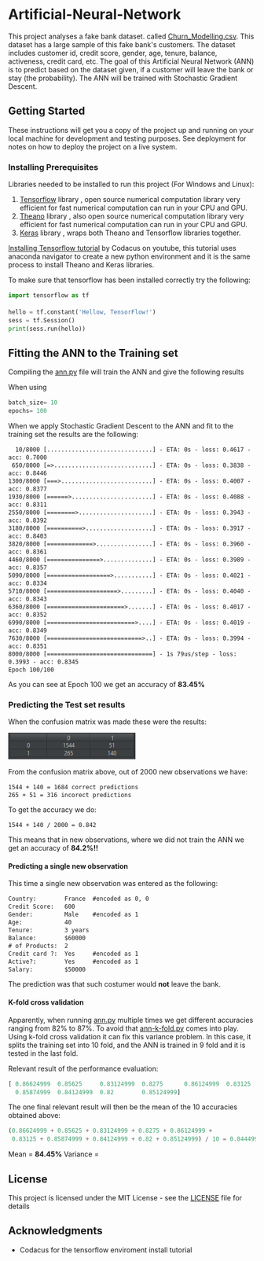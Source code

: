 # Artificial-Neural-Network

This project analyses a fake bank dataset. called [Churn_Modelling.csv](Churn_Modelling.csv). 
This dataset has a large sample of this fake bank's customers. The dataset includes customer id, credit score, 
gender, age, tenure, balance, activeness, credit card, etc. The goal of this Artificial Neural Network (ANN) is 
to predict based on the dataset given, if a customer will leave the bank or stay (the probability). The ANN will be trained with 
Stochastic Gradient Descent.

## Getting Started

These instructions will get you a copy of the project up and running on your local machine for development and 
testing purposes. See deployment for notes on how to deploy the project on a live system.

### Installing Prerequisites

Libraries needed to be installed to run this project (For Windows and Linux):

1. [Tensorflow](https://www.tensorflow.org/) library , open source numerical computation library very efficient for fast numerical computation can run in your CPU and GPU.
2. [Theano](http://deeplearning.net/software/theano/) library , also open source numerical computation library very efficient for fast numerical computation can run in your CPU and GPU.
3. [Keras](http://deeplearning.net/software/theano/) library , wraps both Theano and Tensorflow libraries together.

[Installing Tensorflow tutorial](https://www.youtube.com/watch?v=gWfVwnOyG78) by Codacus on youtube, this 
tutorial uses anaconda navigator to create a new python environment and it is the same process to install Theano and Keras libraries. 

To make sure that tensorflow has been installed correctly try the following:
```python
import tensorflow as tf

hello = tf.constant('Hellow, TensorFlow!')
sess = tf.Session()
print(sess.run(hello))
```

## Fitting the ANN to the Training set

Compiling the [ann.py](ann.py) file will train the ANN and give the following results

When using

```python
batch_size= 10
epochs= 100
```

When we apply Stochastic Gradient Descent to the ANN and fit to the training set the results are the following:

```
  10/8000 [..............................] - ETA: 0s - loss: 0.4617 - acc: 0.7000
 650/8000 [=>............................] - ETA: 0s - loss: 0.3838 - acc: 0.8446
1300/8000 [===>..........................] - ETA: 0s - loss: 0.4007 - acc: 0.8377
1930/8000 [======>.......................] - ETA: 0s - loss: 0.4088 - acc: 0.8311
2550/8000 [========>.....................] - ETA: 0s - loss: 0.3943 - acc: 0.8392
3180/8000 [==========>...................] - ETA: 0s - loss: 0.3917 - acc: 0.8403
3820/8000 [=============>................] - ETA: 0s - loss: 0.3960 - acc: 0.8361
4460/8000 [===============>..............] - ETA: 0s - loss: 0.3989 - acc: 0.8357
5090/8000 [==================>...........] - ETA: 0s - loss: 0.4021 - acc: 0.8334
5710/8000 [====================>.........] - ETA: 0s - loss: 0.4040 - acc: 0.8343
6360/8000 [======================>.......] - ETA: 0s - loss: 0.4017 - acc: 0.8352
6990/8000 [=========================>....] - ETA: 0s - loss: 0.4019 - acc: 0.8349
7630/8000 [===========================>..] - ETA: 0s - loss: 0.3994 - acc: 0.8351
8000/8000 [==============================] - 1s 79us/step - loss: 0.3993 - acc: 0.8345
Epoch 100/100
```

As you can see at Epoch 100 we get an accuracy of __83.45%__

### Predicting the Test set results

When the confusion matrix was made these were the results:

![cm](cm.png "Confusion Matrix")

From the confusion matrix above, out of 2000 new observations we have:
```
1544 + 140 = 1684 correct predictions
265 + 51 = 316 incorect predictions
```

To get the accuracy we do:
```
1544 + 140 / 2000 = 0.842
```

This means that in new observations, where we did not train the ANN we get an accuracy of __84.2%!!__

#### Predicting a single new observation

This time a single new observation was entered as the following:

```
Country:        France  #encoded as 0, 0
Credit Score:   600
Gender:         Male    #encoded as 1
Age:            40
Tenure:         3 years
Balance:        $60000
# of Products:  2
Credit card ?:  Yes     #encoded as 1
Active?:        Yes     #encoded as 1
Salary:         $50000
```

The prediction was that such costumer would __not__ leave the bank.

#### K-fold cross validation

Apparently, when running [ann.py](ann.py) multiple times we get different accuracies ranging from 82% to 87%. 
To avoid that [ann-k-fold.py](ann-k-fold.py) comes into play. Using k-fold cross validation it can fix this variance problem.
In this case, it splits the training set into 10 fold, and the ANN is trained in 9 fold and it is tested in the last fold.

Relevant result of the performance evaluation:

```python
[ 0.86624999  0.85625     0.83124999  0.8275      0.86124999  0.83125
  0.85874999  0.84124999  0.82        0.85124999]
```

The one final relevant result will then be the mean of the 10 accuracies obtained above:

```python
(0.86624999 + 0.85625 + 0.83124999 + 0.8275 + 0.86124999 +
 0.83125 + 0.85874999 + 0.84124999 + 0.82 + 0.85124999) / 10 = 0.844499994
```

Mean = __84.45%__
Variance = 
## License

This project is licensed under the MIT License - see the [LICENSE](LICENSE) file for details

## Acknowledgments

* Codacus for the tensorflow enviroment install tutorial

